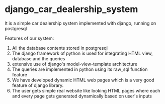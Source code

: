 # django_car_dealership_system

It is a simple car dealership system implemented with django, running on postgresql

Features of our system:
1. All the database contents stored in postgresql
2. The django framework of python is used for integrating HTML view, database and the queries
3. extensive use of django's model-view-template architecture
4. The queries are implemented in python using its raw_sql function feature
5. We have developed dynamic HTML web pages which is a very good feature of django library. 
6. The user gets simple real website like looking HTML pages where each and every page gets generated dynamically based on        user's inputs
